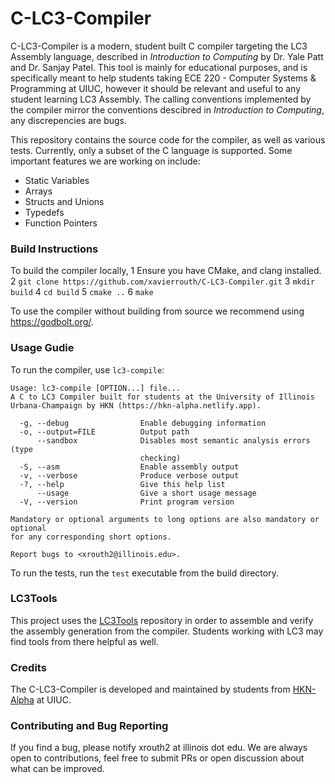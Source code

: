 # C-LC3-Compiler

C-LC3-Compiler is a modern, student built C compiler targeting the LC3 Assembly language, described in *Introduction to Computing* by Dr. Yale Patt and Dr. Sanjay Patel. This tool is mainly for educational purposes, and is specifically meant to help students taking ECE 220 - Computer Systems & Programming at UIUC, however it should be relevant and useful to any student learning LC3 Assembly. The calling conventions implemented by the compiler mirror the conventions descibred in *Introduction to Computing*, any discrepencies are bugs.

This repository contains the source code for the compiler, as well as various tests. Currently, only a subset of the C language is supported. Some important features we are working on include:

- Static Variables
- Arrays
- Structs and Unions
- Typedefs
- Function Pointers

### Build Instructions
To build the compiler locally,
1 Ensure you have CMake, and clang installed.
2 `git clone https://github.com/xavierrouth/C-LC3-Compiler.git`
3 `mkdir build`
4 `cd build`
5 `cmake ..`
6 `make`

To use the compiler without building from source we recommend using https://godbolt.org/.

### Usage Gudie
To run the compiler, use `lc3-compile`:

```
Usage: lc3-compile [OPTION...] file...
A C to LC3 Compiler built for students at the University of Illinois
Urbana-Champaign by HKN (https://hkn-alpha.netlify.app).

  -g, --debug                Enable debugging information
  -o, --output=FILE          Output path
      --sandbox              Disables most semantic analysis errors (type
                             checking)
  -S, --asm                  Enable assembly output
  -v, --verbose              Produce verbose output
  -?, --help                 Give this help list
      --usage                Give a short usage message
  -V, --version              Print program version

Mandatory or optional arguments to long options are also mandatory or optional
for any corresponding short options.

Report bugs to <xrouth2@illinois.edu>.
```

To run the tests, run the `test` executable from the build directory.

### LC3Tools
This project uses the [LC3Tools](https://github.com/chiragsakhuja/lc3tools) repository in order to assemble and verify the assembly generation from the compiler. Students working with LC3 may find tools from there helpful as well.

### Credits
The C-LC3-Compiler is developed and maintained by students from [HKN-Alpha](https://hkn-alpha.netlify.app/) at UIUC.

### Contributing and Bug Reporting
If you find a bug, please notify xrouth2 at illinois dot edu. We are always open to contributions, feel free to submit PRs or open discussion about what can be improved.